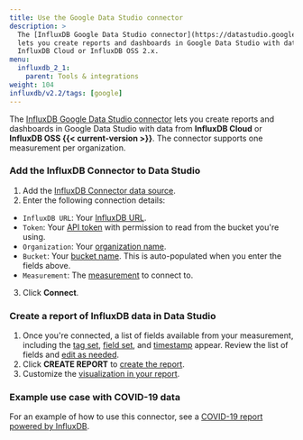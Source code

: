 ```yaml
---
title: Use the Google Data Studio connector
description: >
  The [InfluxDB Google Data Studio connector](https://datastudio.google.com/u/0/datasources/create?connectorId=AKfycbwhJChhmMypQvNlihgRJMAhCb8gaM3ii9oUNWlW_Cp2PbJSfqeHfPyjNVp15iy9ltCs)
  lets you create reports and dashboards in Google Data Studio with data from
  InfluxDB Cloud or InfluxDB OSS 2.x.
menu:
  influxdb_2_1:
    parent: Tools & integrations
weight: 104
influxdb/v2.2/tags: [google]
---
```


The [InfluxDB Google Data Studio connector](https://datastudio.google.com/u/0/datasources/create?connectorId=AKfycbwhJChhmMypQvNlihgRJMAhCb8gaM3ii9oUNWlW_Cp2PbJSfqeHfPyjNVp15iy9ltCs) lets you create reports and dashboards in Google Data Studio with data from **InfluxDB Cloud** or **InfluxDB OSS {{< current-version >}}**. The connector supports one measurement per organization.

### Add the InfluxDB Connector to Data Studio

1. Add the [InfluxDB Connector data source](https://datastudio.google.com/u/0/datasources/create?connectorId=AKfycbwhJChhmMypQvNlihgRJMAhCb8gaM3ii9oUNWlW_Cp2PbJSfqeHfPyjNVp15iy9ltCs).
2. Enter the following connection details:
  - `InfluxDB URL`: Your [InfluxDB URL](/influxdb/v2.2/reference/urls/).
  - `Token`: Your [API token](/influxdb/v2.2/security/tokens/create-token/) with permission to read from the bucket you're using.
  - `Organization`: Your [organization name](/influxdb/v2.2/organizations/view-orgs).
  - `Bucket`: Your [bucket name](/influxdb/v2.2/organizations/buckets/view-buckets/). This is auto-populated when you enter the fields above.
  - `Measurement`: The [measurement](/influxdb/v2.2/reference/glossary/#measurement) to connect to.
3. Click **Connect**.

### Create a report of InfluxDB data in Data Studio

1. Once you're connected, a list of fields available from your measurement, including the [tag set](/influxdb/v2.2/reference/glossary/#tag-set), [field set](/influxdb/v2.2/reference/glossary/#field-set), and [timestamp](/influxdb/v2.2/reference/glossary/#timestamp) appear. Review the list of fields and [edit as needed](https://support.google.com/datastudio/answer/7000529?hl=en&ref_topic=6370331).
2. Click **CREATE REPORT** to [create the report](https://support.google.com/datastudio/topic/6369007?hl=en&ref_topic=6291037).
3. Customize the [visualization in your report](https://support.google.com/datastudio/?hl=en#topic=6291037).

### Example use case with COVID-19 data

For an example of how to use this connector, see a [COVID-19 report powered by InfluxDB](https://github.com/influxdata/influxdb-gds-connector/tree/master/examples).
